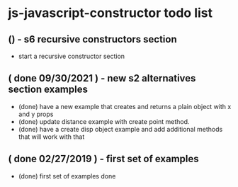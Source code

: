 # js-javascript-constructor todo list

## () - s6 recursive constructors section
* start a recursive constructor section

## ( done 09/30/2021 ) - new s2 alternatives section examples
* (done) have a new example that creates and returns a plain object with x and y props
* (done) update distance example with create point method.
* (done) have a create disp object example and add additional methods that will work with that

## ( done 02/27/2019 ) - first set of examples
* (done) first set of examples done